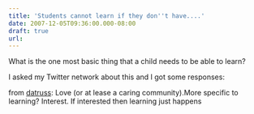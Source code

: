 ```yaml
---
title: 'Students cannot learn if they don''t have....'
date: 2007-12-05T09:36:00.000-08:00
draft: true
url: 
---
```


What is the one most basic thing that a child needs to be able to learn?  
  
I asked my Twitter network about this and I got some responses:  
  
from [datruss](http://twitter.com/datruss): Love (or at lease a caring community).More specific to learning? Interest. If interested then learning just happens